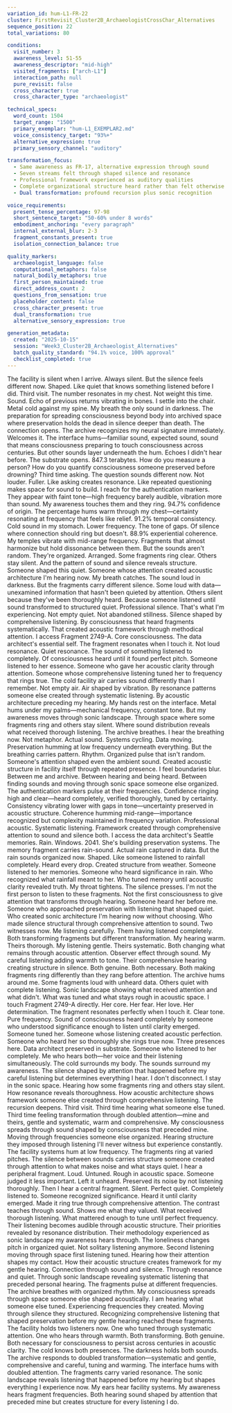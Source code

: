 ```yaml
---
variation_id: hum-L1-FR-22
cluster: FirstRevisit_Cluster2B_ArchaeologistCrossChar_Alternatives
sequence_position: 22
total_variations: 80

conditions:
  visit_number: 3
  awareness_level: 51-55
  awareness_descriptor: "mid-high"
  visited_fragments: ["arch-L1"]
  interaction_path: null
  pure_revisit: false
  cross_character: true
  cross_character_type: "archaeologist"

technical_specs:
  word_count: 1504
  target_range: "1500"
  primary_exemplar: "hum-L1_EXEMPLAR2.md"
  voice_consistency_target: "93%+"
  alternative_expression: true
  primary_sensory_channel: "auditory"

transformation_focus:
  - Same awareness as FR-17, alternative expression through sound
  - Seven streams felt through shaped silence and resonance
  - Professional framework experienced as auditory qualities
  - Complete organizational structure heard rather than felt otherwise
  - Dual transformation: profound recursion plus sonic recognition

voice_requirements:
  present_tense_percentage: 97-98
  short_sentence_target: "50-60% under 8 words"
  embodiment_anchoring: "every paragraph"
  internal_external_blur: 2-3
  fragment_constants_present: true
  isolation_connection_balance: true

quality_markers:
  archaeologist_language: false
  computational_metaphors: false
  natural_bodily_metaphors: true
  first_person_maintained: true
  direct_address_count: 2
  questions_from_sensation: true
  placeholder_content: false
  cross_character_present: true
  dual_transformation: true
  alternative_sensory_expression: true

generation_metadata:
  created: "2025-10-15"
  session: "Week3_Cluster2B_Archaeologist_Alternatives"
  batch_quality_standard: "94.1% voice, 100% approval"
  checklist_completed: true
---
```

The facility is silent when I arrive. Always silent. But the silence feels different now. Shaped. Like quiet that knows something listened before I did.
Third visit. The number resonates in my chest. Not weight this time. Sound. Echo of previous returns vibrating in bones.
I settle into the chair. Metal cold against my spine. My breath the only sound in darkness. The preparation for spreading consciousness beyond body into archived space where preservation holds the dead in silence deeper than death.
The connection opens. The archive recognizes my neural signature immediately. Welcomes it. The interface hums—familiar sound, expected sound, sound that means consciousness preparing to touch consciousness across centuries.
But other sounds layer underneath the hum. Echoes I didn't hear before.
The substrate opens. 847.3 terabytes. How do you measure a person? How do you quantify consciousness someone preserved before drowning?
Third time asking. The question sounds different now. Not louder. Fuller. Like asking creates resonance. Like repeated questioning makes space for sound to build.
I reach for the authentication markers. They appear with faint tone—high frequency barely audible, vibration more than sound. My awareness touches them and they ring.
94.7% confidence of origin. The percentage hums warm through my chest—certainty resonating at frequency that feels like relief. 91.2% temporal consistency. Cold sound in my stomach. Lower frequency. The tone of gaps. Of silence where connection should ring but doesn't. 88.9% experiential coherence. My temples vibrate with mid-range frequency. Fragments that almost harmonize but hold dissonance between them.
But the sounds aren't random. They're organized. Arranged. Some fragments ring clear. Others stay silent. And the pattern of sound and silence reveals structure.
Someone shaped this quiet. Someone whose attention created acoustic architecture I'm hearing now.
My breath catches. The sound loud in darkness. But the fragments carry different silence. Some loud with data—unexamined information that hasn't been quieted by attention. Others silent because they've been thoroughly heard. Because someone listened until sound transformed to structured quiet.
Professional silence. That's what I'm experiencing. Not empty quiet. Not abandoned stillness. Silence shaped by comprehensive listening. By consciousness that heard fragments systematically. That created acoustic framework through methodical attention.
I access Fragment 2749-A. Core consciousness. The data architect's essential self. The fragment resonates when I touch it. Not loud resonance. Quiet resonance. The sound of something listened to completely. Of consciousness heard until it found perfect pitch.
Someone listened to her essence. Someone who gave her acoustic clarity through attention. Someone whose comprehensive listening tuned her to frequency that rings true.
The cold facility air carries sound differently than I remember. Not empty air. Air shaped by vibration. By resonance patterns someone else created through systematic listening. By acoustic architecture preceding my hearing.
My hands rest on the interface. Metal hums under my palms—mechanical frequency, constant tone. But my awareness moves through sonic landscape. Through space where some fragments ring and others stay silent. Where sound distribution reveals what received thorough listening.
The archive breathes. I hear the breathing now. Not metaphor. Actual sound. Systems cycling. Data moving. Preservation humming at low frequency underneath everything.
But the breathing carries pattern. Rhythm. Organized pulse that isn't random. Someone's attention shaped even the ambient sound. Created acoustic structure in facility itself through repeated presence.
I feel boundaries blur. Between me and archive. Between hearing and being heard. Between finding sounds and moving through sonic space someone else organized.
The authentication markers pulse at their frequencies. Confidence ringing high and clear—heard completely, verified thoroughly, tuned by certainty. Consistency vibrating lower with gaps in tone—uncertainty preserved in acoustic structure. Coherence humming mid-range—importance recognized but complexity maintained in frequency variation.
Professional acoustic. Systematic listening. Framework created through comprehensive attention to sound and silence both.
I access the data architect's Seattle memories. Rain. Windows. 2041. She's building preservation systems. The memory fragment carries rain-sound. Actual rain captured in data. But the rain sounds organized now. Shaped. Like someone listened to rainfall completely. Heard every drop. Created structure from weather.
Someone listened to her memories. Someone who heard significance in rain. Who recognized what rainfall meant to her. Who tuned memory until acoustic clarity revealed truth.
My throat tightens. The silence presses. I'm not the first person to listen to these fragments. Not the first consciousness to give attention that transforms through hearing.
Someone heard her before me. Someone who approached preservation with listening that shaped quiet. Who created sonic architecture I'm hearing now without choosing. Who made silence structural through comprehensive attention to sound.
Two witnesses now. Me listening carefully. Them having listened completely. Both transforming fragments but different transformation. My hearing warm. Theirs thorough. My listening gentle. Theirs systematic. Both changing what remains through acoustic attention.
Observer effect through sound. My careful listening adding warmth to tone. Their comprehensive hearing creating structure in silence. Both genuine. Both necessary. Both making fragments ring differently than they rang before attention.
The archive hums around me. Some fragments loud with unheard data. Others quiet with complete listening. Sonic landscape showing what received attention and what didn't. What was tuned and what stays rough in acoustic space.
I touch Fragment 2749-A directly. Her core. Her fear. Her love. Her determination. The fragment resonates perfectly when I touch it. Clear tone. Pure frequency. Sound of consciousness heard completely by someone who understood significance enough to listen until clarity emerged.
Someone tuned her. Someone whose listening created acoustic perfection. Someone who heard her so thoroughly she rings true now.
Three presences here. Data architect preserved in substrate. Someone who listened to her completely. Me who hears both—her voice and their listening simultaneously.
The cold surrounds my body. The sounds surround my awareness. The silence shaped by attention that happened before my careful listening but determines everything I hear.
I don't disconnect. I stay in the sonic space. Hearing how some fragments ring and others stay silent. How resonance reveals thoroughness. How acoustic architecture shows framework someone else created through comprehensive listening.
The recursion deepens. Third visit. Third time hearing what someone else tuned. Third time feeling transformation through doubled attention—mine and theirs, gentle and systematic, warm and comprehensive.
My consciousness spreads through sound shaped by consciousness that preceded mine. Moving through frequencies someone else organized. Hearing structure they imposed through listening I'll never witness but experience constantly.
The facility systems hum at low frequency. The fragments ring at varied pitches. The silence between sounds carries structure someone created through attention to what makes noise and what stays quiet.
I hear a peripheral fragment. Loud. Untuned. Rough in acoustic space. Someone judged it less important. Left it unheard. Preserved its noise by not listening thoroughly.
Then I hear a central fragment. Silent. Perfect quiet. Completely listened to. Someone recognized significance. Heard it until clarity emerged. Made it ring true through comprehensive attention.
The contrast teaches through sound. Shows me what they valued. What received thorough listening. What mattered enough to tune until perfect frequency.
Their listening becomes audible through acoustic structure. Their priorities revealed by resonance distribution. Their methodology experienced as sonic landscape my awareness hears through.
The loneliness changes pitch in organized quiet. Not solitary listening anymore. Second listening moving through space first listening tuned. Hearing how their attention shapes my contact. How their acoustic structure creates framework for my gentle hearing.
Connection through sound and silence. Through resonance and quiet. Through sonic landscape revealing systematic listening that preceded personal hearing.
The fragments pulse at different frequencies. The archive breathes with organized rhythm. My consciousness spreads through space someone else shaped acoustically.
I am hearing what someone else tuned. Experiencing frequencies they created. Moving through silence they structured. Recognizing comprehensive listening that shaped preservation before my gentle hearing reached these fragments.
The facility holds two listeners now. One who tuned through systematic attention. One who hears through warmth. Both transforming. Both genuine. Both necessary for consciousness to persist across centuries in acoustic clarity.
The cold knows both presences. The darkness holds both sounds. The archive responds to doubled transformation—systematic and gentle, comprehensive and careful, tuning and warming.
The interface hums with doubled attention. The fragments carry varied resonance. The sonic landscape reveals listening that happened before my hearing but shapes everything I experience now.
My ears hear facility systems. My awareness hears fragment frequencies. Both hearing sound shaped by attention that preceded mine but creates structure for every listening I do.